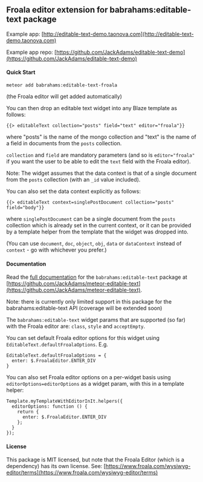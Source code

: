 Froala editor extension for babrahams:editable-text package
-----------------------------------------------------

Example app: [http://editable-text-demo.taonova.com](http://editable-text-demo.taonova.com)

Example app repo: [https://github.com/JackAdams/editable-text-demo](https://github.com/JackAdams/editable-text-demo)

#### Quick Start

	meteor add babrahams:editable-text-froala
	
(the Froala editor will get added automatically)

You can then drop an editable text widget into any Blaze template as follows:

	{{> editableText collection="posts" field="text" editor="froala"}}
	
where "posts" is the name of the mongo collection and "text" is the name of a field in documents from the `posts` collection.

`collection` and `field` are mandatory parameters (and so is `editor="froala"` if you want the user to be able to edit the `text` field with the Froala editor).

Note: The widget assumes that the data context is that of a single document from the `posts` collection (with an `_id` value included).

You can also set the data context explicitly as follows:

    {{> editableText context=singlePostDocument collection="posts" field="body"}}

where `singlePostDocument` can be a single document from the `posts` collection which is already set in the current context, or it can be provided by a template helper from the template that the widget was dropped into.

(You can use `document`, `doc`, `object`, `obj`, `data` or `dataContext` instead of `context` - go with whichever you prefer.)

#### Documentation

Read the [full documentation](https://github.com/JackAdams/meteor-editable-text#editable-text-for-meteor) for the `babrahams:editable-text` package at [https://github.com/JackAdams/meteor-editable-text](https://github.com/JackAdams/meteor-editable-text).

Note: there is currently only limited support in this package for the babrahams:editable-text API (coverage will be extended soon)

The `babrahams:editable-text` widget params that are supported (so far) with the Froala editor are: `class`, `style` and `acceptEmpty`.

You can set default Froala editor options for this widget using `EditableText.defaultFroalaOptions`. E.g.

```
EditableText.defaultFroalaOptions = {
  enter: $.FroalaEditor.ENTER_DIV
}
```

You can also set Froala editor options on a per-widget basis using `editorOptions=editorOptions` as a widget param, with this in a template helper:

```
Template.myTemplateWithEditorInIt.helpers({
  editorOptions: function () {
    return {
      enter: $.FroalaEditor.ENTER_DIV
    };
  }
});
```

#### License

This package is MIT licensed, but note that the Froala Editor (which is a dependency) has its own license. See: [https://www.froala.com/wysiwyg-editor/terms](https://www.froala.com/wysiwyg-editor/terms)